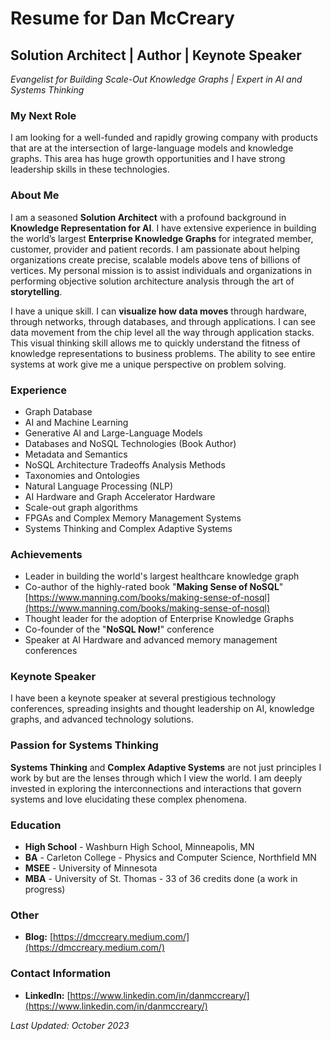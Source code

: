 # Resume for Dan McCreary

## Solution Architect | Author | Keynote Speaker

*Evangelist for Building Scale-Out Knowledge Graphs | Expert in AI and Systems Thinking*

### My Next Role

I am looking for a well-funded and rapidly growing company with products that are at the intersection of large-language models and knowledge graphs.  This area has huge growth opportunities and I have strong leadership skills in these technologies.

### About Me

I am a seasoned **Solution Architect** with a profound background in **Knowledge Representation for AI**. I have extensive experience in building the world’s largest **Enterprise Knowledge Graphs** for integrated member, customer, provider and patient records. I am passionate about helping organizations create precise, scalable models above tens of billions of vertices. My personal mission is to assist individuals and organizations in performing objective solution architecture analysis through the art of **storytelling**.

I have a unique skill.  I can **visualize how data moves** through hardware, through networks, through databases, and through applications. I can see data movement from the chip level all the way through application stacks.  This visual thinking skill allows me to quickly understand the fitness of knowledge representations to business problems.
The ability to see entire systems at work give me a unique perspective
on problem solving.

### Experience

- Graph Database
- AI and Machine Learning
- Generative AI and Large-Language Models
- Databases and NoSQL Technologies (Book Author)
- Metadata and Semantics
- NoSQL Architecture Tradeoffs Analysis Methods
- Taxonomies and Ontologies
- Natural Language Processing (NLP)
- AI Hardware and Graph Accelerator Hardware
- Scale-out graph algorithms
- FPGAs and Complex Memory Management Systems
- Systems Thinking and Complex Adaptive Systems

### Achievements

- Leader in building the world's largest healthcare knowledge graph
- Co-author of the highly-rated book "**Making Sense of NoSQL**" [https://www.manning.com/books/making-sense-of-nosql](https://www.manning.com/books/making-sense-of-nosql)
- Thought leader for the adoption of Enterprise Knowledge Graphs
- Co-founder of the "**NoSQL Now!**" conference
- Speaker at AI Hardware and advanced memory management conferences

### Keynote Speaker

I have been a keynote speaker at several prestigious technology conferences, spreading insights and thought leadership on AI, knowledge graphs, and advanced technology solutions.

### Passion for Systems Thinking

**Systems Thinking** and **Complex Adaptive Systems** are not just principles I work by but are the lenses through which I view the world. I am deeply invested in exploring the interconnections and interactions that govern systems and love elucidating these complex phenomena.

### Education

* **High School** - Washburn High School, Minneapolis, MN
* **BA** - Carleton College - Physics and Computer Science, Northfield MN
* **MSEE** - University of Minnesota
* **MBA** - University of St. Thomas - 33 of 36 credits done (a work in progress)

### Other

- **Blog:** [https://dmccreary.medium.com/](https://dmccreary.medium.com/)

### Contact Information

- **LinkedIn:** [https://www.linkedin.com/in/danmccreary/](https://www.linkedin.com/in/danmccreary/)

*Last Updated: October 2023*
